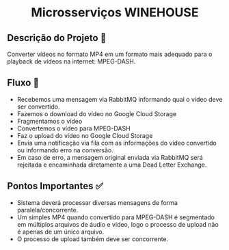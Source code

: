 <h1 align="center"> Microsserviços WINEHOUSE </h1>

## Descrição do Projeto 👾
Converter vídeos no formato MP4 em um formato mais adequado para o playback de vídeos na internet: MPEG-DASH.

## Fluxo 🔄
* Recebemos uma mensagem via RabbitMQ informando qual o vídeo deve ser convertido.
* Fazemos o download do vídeo no Google Cloud Storage
* Fragmentamos o vídeo
* Convertemos o vídeo para MPEG-DASH
* Faz o upload do vídeo no Google Cloud Storage
* Envia uma notificação via fila com as informações do vídeo convertido ou informando erro na conversão.
* Em caso de erro, a mensagem original enviada via RabbitMQ será rejeitada e encaminhada diretamente a uma Dead Letter Exchange.

## Pontos Importantes ✅
* Sistema deverá processar diversas mensagens de forma paralela/concorrente.
* Um simples MP4 quando convertido para MPEG-DASH é segmentado em múltiplos arquivos de áudio e vídeo, logo o processo de upload não é apenas de um único arquivo.
* O processo de upload também deve ser concorrente.



